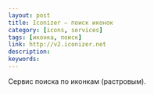 ```yaml
---
layout: post
title: Iconizer — поиск иконок
category: [icons, services]
tags: [иконка, поиск]
link: http://v2.iconizer.net
description:
keywords:
---
```


<p>Сервис поиска по иконкам (растровым).</p>

